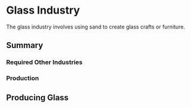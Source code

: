 # Glass Industry

The glass industry involves using sand to create glass crafts or furniture.

## Summary

### Required Other Industries

### Production

## Producing Glass
